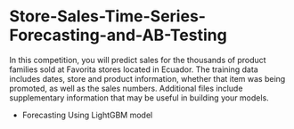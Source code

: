 # Store-Sales-Time-Series-Forecasting-and-AB-Testing
In this competition, you will predict sales for the thousands of product families sold at Favorita stores located in Ecuador. The training data includes dates, store and product information, whether that item was being promoted, as well as the sales numbers. Additional files include supplementary information that may be useful in building your models.

- Forecasting Using LightGBM model
